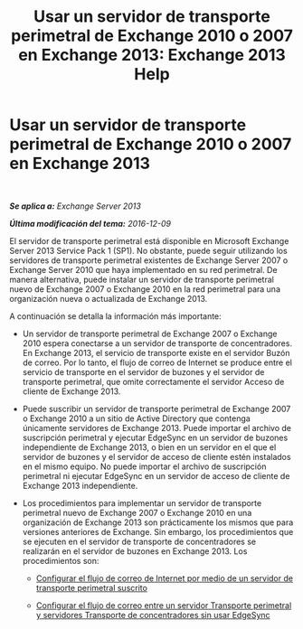 ﻿---
title: 'Usar un servidor de transporte perimetral de Exchange 2010 o 2007 en Exchange 2013: Exchange 2013 Help'
TOCTitle: Usar un servidor de transporte perimetral de Exchange 2010 o 2007 en Exchange 2013
ms:assetid: ce99b4bd-868c-4767-9009-e22c17ac0ac7
ms:mtpsurl: https://technet.microsoft.com/es-es/library/JJ150569(v=EXCHG.150)
ms:contentKeyID: 48268679
ms.date: 04/23/2018
mtps_version: v=EXCHG.150
ms.translationtype: HT
---

# Usar un servidor de transporte perimetral de Exchange 2010 o 2007 en Exchange 2013

 

_**Se aplica a:** Exchange Server 2013_

_**Última modificación del tema:** 2016-12-09_

El servidor de transporte perimetral está disponible en Microsoft Exchange Server 2013 Service Pack 1 (SP1). No obstante, puede seguir utilizando los servidores de transporte perimetral existentes de Exchange Server 2007 o Exchange Server 2010 que haya implementado en su red perimetral. De manera alternativa, puede instalar un servidor de transporte perimetral nuevo de Exchange 2007 o Exchange 2010 en la red perimetral para una organización nueva o actualizada de Exchange 2013.

A continuación se detalla la información más importante:

  - Un servidor de transporte perimetral de Exchange 2007 o Exchange 2010 espera conectarse a un servidor de transporte de concentradores. En Exchange 2013, el servicio de transporte existe en el servidor Buzón de correo. Por lo tanto, el flujo de correo de Internet se produce entre el servicio de transporte en el servidor de buzones y el servidor de transporte perimetral, que omite correctamente el servidor Acceso de cliente de Exchange 2013.

  - Puede suscribir un servidor de transporte perimetral de Exchange 2007 o Exchange 2010 a un sitio de Active Directory que contenga únicamente servidores de Exchange 2013. Puede importar el archivo de suscripción perimetral y ejecutar EdgeSync en un servidor de buzones independiente de Exchange 2013, o bien en un servidor en el que el servidor de buzones y el servidor de acceso de cliente estén instalados en el mismo equipo. No puede importar el archivo de suscripción perimetral ni ejecutar EdgeSync en un servidor de acceso de cliente de Exchange 2013 independiente.

  - Los procedimientos para implementar un servidor de transporte perimetral nuevo de Exchange 2007 o Exchange 2010 en una organización de Exchange 2013 son prácticamente los mismos que para versiones anteriores de Exchange. Sin embargo, los procedimientos que se ejecuten en el servidor de transporte de concentradores se realizarán en el servidor de buzones en Exchange 2013. Los procedimientos son:
    
      - [Configurar el flujo de correo de Internet por medio de un servidor de transporte perimetral suscrito](https://go.microsoft.com/fwlink/p/?linkid=275859)
    
      - [Configurar el flujo de correo entre un servidor Transporte perimetral y servidores Transporte de concentradores sin usar EdgeSync](https://go.microsoft.com/fwlink/p/?linkid=276661)


